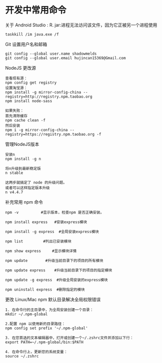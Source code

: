 # 开发中常用命令

关于 Android Studio : R. jar:进程无法访问该文件，因为它正被另一个进程使用

```
taskkill /im java.exe /f
```

Git 设置用户名和邮箱
```
git config --global user.name shadowmelds
git config --global user.email hujincan15369@Gmail.com
```

NodeJS 更改源

```
查看现有源：
npm config get registry
设置淘宝源：
npm install -g mirror-config-china --registry=http://registry.npm.taobao.org
npm install node-sass

如果失败：
首先清除缓存
npm cache clean -f
然后安装
npm i -g mirror-config-china --registry=https://registry.npm.taobao.org -f
```

管理NodeJS版本

```
安装n
npm install -g n

将n升级到最新稳定版
n stable

这两步就搞定了 node 的升级问题。
或者可以这样指定版本升级
n v4.4.7

```

补充常用 npm 命令

```
npm -v          #显示版本，检查npm 是否正确安装。
 
npm install express   #安装express模块
 
npm install -g express  #全局安装express模块
 
npm list         #列出已安装模块
 
npm show express     #显示模块详情
 
npm update        #升级当前目录下的项目的所有模块
 
npm update express    #升级当前目录下的项目的指定模块
 
npm update -g express  #升级全局安装的express模块
 
npm uninstall express  #删除指定的模块
```

更改 Linux/Mac npm 默认目录解决全局权限错误

```
1. 在命令行的主目录中，为全局安装创建一个目录：
mkdir ~/.npm-global

2.配置 npm 以使用新的目录路径：
npm config set prefix '~/.npm-global'

3. 在您首选的文本编辑器中，打开或创建一个~/.zshrc文件并添加以下行：
export PATH=~/.npm-global/bin:$PATH

4. 在命令行上，更新您的系统变量：
source ~/.zshrc
```